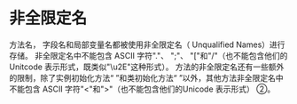 # 非全限定名

方法名， 字段名和局部变量名都被使用非全限定名（ Unqualified Names）进行存储。 非全限定名中不能包含 ASCII 字符"."、 ";"、 "["和"/"（也不能包含他们的 Unitcode 表示形式，既类似"\u2E"这种形式）。
方法的非全限定名还有一些额外的限制，除了实例初始化方法“ <init>”和类初始化方法“ <clinit>”以外，其他方法非全限定名中不能包含 ASCII 字符"<"和">"（也不能包含他们的Unicode 表示形式） ②。 



 



